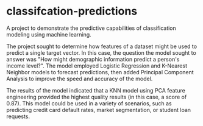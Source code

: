 # classifcation-predictions
A project to demonstrate the predictive capabilities of classification modeling using machine learning.

The project sought to determine how features of a dataset might be used to predict a single target vector. In this case, the question the model sought to answer was "How might demographic information predict a person's income level?". The model employed Logistic Regression and K-Nearest Neighbor models to forecast predictions, then added Principal Component Analysis to improve the speed and accuracy of the model.

The results of the model indicated that a KNN model using PCA feature engineering provided the highest quality results (in this case, a score of 0.87). This model could be used in a variety of scenarios, such as predicting credit card default rates, market segmentation, or student loan requests.
